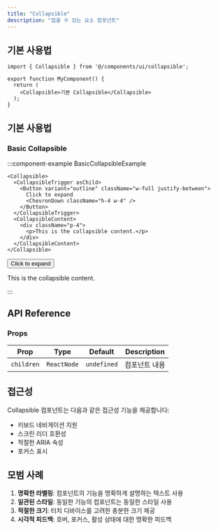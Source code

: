 ```yaml
---
title: "Collapsible"
description: "접을 수 있는 요소 컴포넌트"
---
```


## 기본 사용법

```tsx
import { Collapsible } from '@/components/ui/collapsible';

export function MyComponent() {
  return (
    <Collapsible>기본 Collapsible</Collapsible>
  );
}
```

## 기본 사용법

### Basic Collapsible

:::component-example BasicCollapsibleExample
```tsx
<Collapsible>
  <CollapsibleTrigger asChild>
    <Button variant="outline" className="w-full justify-between">
      Click to expand
      <ChevronDown className="h-4 w-4" />
    </Button>
  </CollapsibleTrigger>
  <CollapsibleContent>
    <div className="p-4">
      <p>This is the collapsible content.</p>
    </div>
  </CollapsibleContent>
</Collapsible>
```

<div>
<Collapsible>
  <CollapsibleTrigger asChild>
    <Button variant="outline" className="w-full justify-between">
      Click to expand
      <ChevronDown className="h-4 w-4" />
    </Button>
  </CollapsibleTrigger>
  <CollapsibleContent>
    <div className="p-4">
      <p>This is the collapsible content.</p>
    </div>
  </CollapsibleContent>
</Collapsible>
</div>
:::

## API Reference

### Props

| Prop | Type | Default | Description |
|------|------|---------|-------------|
| `children` | `ReactNode` | `undefined` | 컴포넌트 내용 |

## 접근성

Collapsible 컴포넌트는 다음과 같은 접근성 기능을 제공합니다:

- 키보드 네비게이션 지원
- 스크린 리더 호환성
- 적절한 ARIA 속성
- 포커스 표시

## 모범 사례

1. **명확한 라벨링**: 컴포넌트의 기능을 명확하게 설명하는 텍스트 사용
2. **일관된 스타일**: 동일한 기능의 컴포넌트는 동일한 스타일 사용
3. **적절한 크기**: 터치 디바이스를 고려한 충분한 크기 제공
4. **시각적 피드백**: 호버, 포커스, 활성 상태에 대한 명확한 피드백
